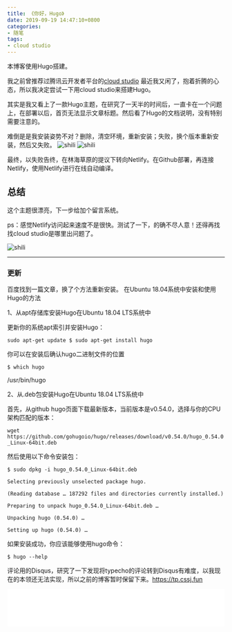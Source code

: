 ```yaml
---
title: 《你好，Hugo》
date: 2019-09-19 14:47:10+0800
categories:
- 随笔
tags:
- cloud studio
---
```

本博客使用Hugo搭建。

我之前曾推荐过腾讯云开发者平台的[cloud studio](https://studio.dev.tencent.com) 最近我又闲了，抱着折腾的心态，所以我决定尝试一下用cloud studio来搭建Hugo。

其实是我又看上了一款Hugo主题，在研究了一天半的时间后，一直卡在一个问题上，在部署以后，首页无法显示文章标题。然后看了Hugo的文档说明，没有特别需要注意的。

难倒是是我安装姿势不对？删除，清空环境，重新安装；失败，换个版本重新安装，然后又失败。
![shili](https://i.cssj.fun/usr/hugo/09/19a.png)
![shili](https://i.cssj.fun/usr/hugo/09/19.png)

最终，以失败告终，在林海草原的提议下转向Netlify。在Github部署，再连接Netlify，使用Netlify进行在线自动编译。



## 总结

这个主题很漂亮，下一步给加个留言系统。

ps：感觉Netlify访问起来速度不是很快。测试了一下，的确不尽人意！还得再找找cloud studio是哪里出问题了。

![shili](https://i.cssj.fun/usr/hugo/09/19b.png)

---
### 更新
百度找到一篇文章，换了个方法重新安装。
在Ubuntu 18.04系统中安装和使用Hugo的方法

1、从apt存储库安装Hugo在Ubuntu 18.04 LTS系统中

更新你的系统apt索引并安装Hugo：

`sudo apt-get update $ sudo apt-get install hugo`

你可以在安装后确认hugo二进制文件的位置

`$ which hugo`

/usr/bin/hugo

2、从.deb包安装Hugo在Ubuntu 18.04 LTS系统中

首先，从github hugo页面下载最新版本，当前版本是v0.54.0，选择与你的CPU架构匹配的版本：

`wget https://github.com/gohugoio/hugo/releases/download/v0.54.0/hugo_0.54.0_Linux-64bit.deb`

然后使用以下命令安装包：

```
$ sudo dpkg -i hugo_0.54.0_Linux-64bit.deb

Selecting previously unselected package hugo.

(Reading database … 187292 files and directories currently installed.)

Preparing to unpack hugo_0.54.0_Linux-64bit.deb …

Unpacking hugo (0.54.0) …

Setting up hugo (0.54.0) …
```

如果安装成功，你应该能够使用hugo命令：

```$ hugo --help```

评论用的Disqus，研究了一下发现将typecho的评论转到Disqus有难度，以我现在的本领还无法实现，所以之前的博客暂时保留下来。https://tp.cssj.fun

<iframe frameborder="no" border="0" marginwidth="0" marginheight="0" width="100%" height="86" src="//music.163.com/outchain/player?type=2&id=541687281&auto=0&height=66"></iframe>